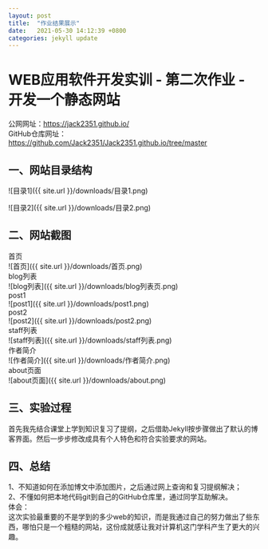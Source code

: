 ```yaml
---
layout: post
title:  "作业结果展示"
date:   2021-05-30 14:12:39 +0800
categories: jekyll update
---
```

# WEB应用软件开发实训 - 第二次作业 - 开发一个静态网站
公网网址：https://jack2351.github.io/  
GitHub仓库网址：https://github.com/Jack2351/Jack2351.github.io/tree/master
## 一、网站目录结构
![目录1]({{ site.url }}/downloads/目录1.png)

![目录2]({{ site.url }}/downloads/目录2.png)
## 二、网站截图
首页  
![首页]({{ site.url }}/downloads/首页.png)  
blog列表  
![blog列表]({{ site.url }}/downloads/blog列表页.png)  
post1  
![post1]({{ site.url }}/downloads/post1.png)  
post2  
![post2]({{ site.url }}/downloads/post2.png)  
staff列表  
![staff列表]({{ site.url }}/downloads/staff列表.png)  
作者简介  
![作者简介]({{ site.url }}/downloads/作者简介.png)  
about页面  
![about页面]({{ site.url }}/downloads/about.png)
## 三、实验过程
首先我先结合课堂上学到知识复习了提纲，之后借助Jekyll按步骤做出了默认的博客界面。然后一步步修改成具有个人特色和符合实验要求的网站。
## 四、总结
1、不知道如何在添加博文中添加图片，之后通过网上查询和复习提纲解决；  
2、不懂如何把本地代码git到自己的GitHub仓库里，通过同学互助解决。  
体会：  
这次实验最重要的不是学到的多少web的知识，而是我通过自己的努力做出了些东西，哪怕只是一个粗糙的网站，这份成就感让我对计算机这门学科产生了更大的兴趣。